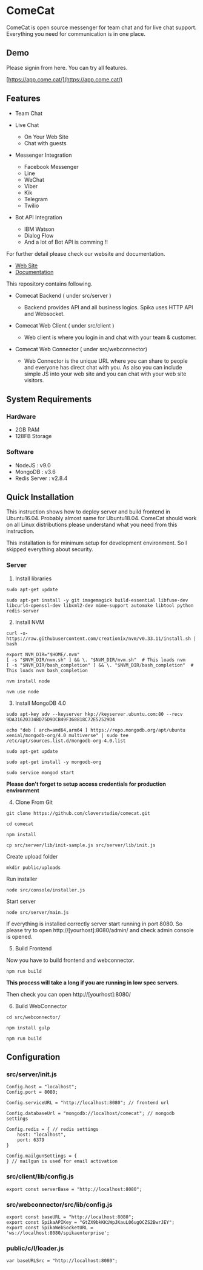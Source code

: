 # ComeCat

ComeCat is open source messenger for team chat and for live chat support. Everything you need for communication is in one place.

## Demo

Please signin from here. You can try all features.

[https://app.come.cat/](https://app.come.cat/)

## Features

 - Team Chat
 - Live Chat
    - On Your Web Site
    - Chat with guests

 - Messenger Integration
    - Facebook Messenger
    - Line
    - WeChat
    - Viber
    - Kik
    - Telegram
    - Twilio
    
 - Bot API Integration 
    - IBM Watson
    - Dialog Flow
    - And a lot of Bot API is comming !!

For further detail please check our website and documentation.
 - [Web Site](https://come.cat)
 - [Documentation](https://doc.come.cat)

This repository contains following.

- Comecat Backend ( under src/server )

  - Backend provides API and all business logics. Spika uses HTTP API and Websocket.

- Comecat Web Client ( under src/client )

  - Web client is where you login in and chat with your team & customer.

- Comecat Web Connector ( under src/webconnector)

  - Web Connector is the unique URL where you can share to people and everyone has direct chat with you.
    As also you can include simple JS into your web site and you can chat with your web site visitors.

## System Requirements

### Hardware
- 2GB RAM
- 128FB Storage

### Software
- NodeJS : v9.0
- MongoDB :  v3.6
- Redis Server : v2.8.4

## Quick Installation

This instruction shows how to deploy server and build frontend in Ubuntu16.04. Probably almost same for Ubuntu18.04.
ComeCat should work on all Linux distributions please understand what you need from this instruction. 

This installation is for minimum setup for development environment. So I skipped everything about security. 

### Server

1. Install libraries

```
sudo apt-get update
```

```
sudo apt-get install -y git imagemagick build-essential libfuse-dev libcurl4-openssl-dev libxml2-dev mime-support automake libtool python redis-server
```

2. Install NVM
```
curl -o- https://raw.githubusercontent.com/creationix/nvm/v0.33.11/install.sh | bash
```

```
export NVM_DIR="$HOME/.nvm"
[ -s "$NVM_DIR/nvm.sh" ] && \. "$NVM_DIR/nvm.sh"  # This loads nvm
[ -s "$NVM_DIR/bash_completion" ] && \. "$NVM_DIR/bash_completion"  # This loads nvm bash_completion
```

```
nvm install node
```

```
nvm use node
```

3. Install MongoDB 4.0

```
sudo apt-key adv --keyserver hkp://keyserver.ubuntu.com:80 --recv 9DA31620334BD75D9DCB49F368818C72E52529D4
```

```
echo "deb [ arch=amd64,arm64 ] https://repo.mongodb.org/apt/ubuntu xenial/mongodb-org/4.0 multiverse" | sudo tee /etc/apt/sources.list.d/mongodb-org-4.0.list
```

```
sudo apt-get update
```

```
sudo apt-get install -y mongodb-org
```

```
sudo service mongod start
```

**Please don't forget to setup access credentials for production environment** 

4. Clone From Git

```
git clone https://github.com/cloverstudio/comecat.git
```

```
cd comecat
```

```
npm install
```

```
cp src/server/lib/init-sample.js src/server/lib/init.js
```

Create upload folder
```
mkdir public/uploads
```

Run installer
```
node src/console/installer.js
```

Start server
```
node src/server/main.js
```

If everything is installed correctly server start running in port 8080.
So please try to open http://[yourhost]:8080/admin/ and check admin console is opened.

5. Build Frontend

Now you have to build frontend and webconnector.

```
npm run build
```

**This process will take a long if you are running in low spec servers.**

Then check you can open http://[yourhost]:8080/


6. Build WebConnector

```
cd src/webconnector/
```

```
npm install gulp
```

```
npm run build
```

## Configuration

### src/server/init.js

```
Config.host = "localhost";
Config.port = 8080;

Config.serviceURL = "http://localhost:8080"; // frontend url

Config.databaseUrl = "mongodb://localhost/comecat"; // mongodb settings

Config.redis = { // redis settings
    host: "localhost",
    port: 6379
}

Config.mailgunSettings = {
} // mailgun is used for email activation
```

### src/client/lib/config.js

```
export const serverBase = "http://localhost:8080";
```

### src/webconnector/src/lib/config.js

```
export const baseURL = "http://localhost:8080";
export const SpikaAPIKey = "GtZX9bkKKiWpJKauL06ugOCZS2BwrJEY";
export const SpikaWebSocketURL = 'ws://localhost:8080/spikaenterprise';
```

### public/c/l/loader.js

```
var baseURLSrc = "http://localhost:8080";
```